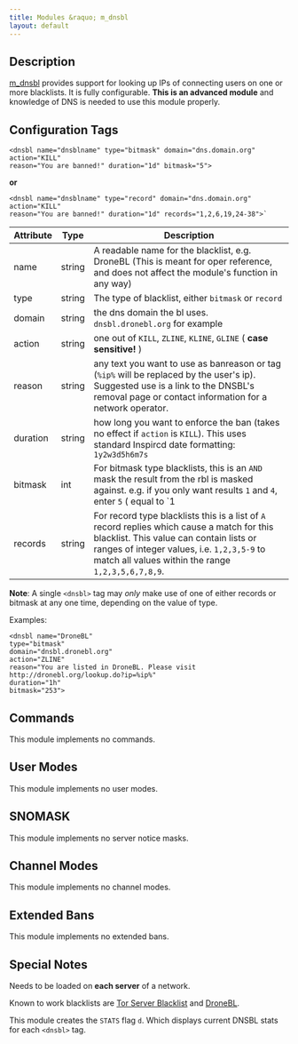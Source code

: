 ```yaml
---
title: Modules &raquo; m_dnsbl
layout: default
---
```


## Description

[m_dnsbl](dnsbl.md) provides support for looking up IPs of connecting users on one or more blacklists. It is 
fully configurable. **This is an advanced module** and knowledge of DNS is needed to use this module properly.

## Configuration Tags

    <dnsbl name="dnsblname" type="bitmask" domain="dns.domain.org" action="KILL" 
    reason="You are banned!" duration="1d" bitmask="5">

**or**

    <dnsbl name="dnsblname" type="record" domain="dns.domain.org" action="KILL" 
    reason="You are banned!" duration="1d" records="1,2,6,19,24-38">`

Attribute | Type | Description
--------- | ---- | -----------
name | string | A readable name for the blacklist, e.g. DroneBL (This is meant for oper reference, and does not affect the module's function in any way)
type | string | The type of blacklist, either `bitmask` or `record`
domain | string | the dns domain the bl uses. `dnsbl.dronebl.org` for example
action | string | one out of `KILL`, `ZLINE`, `KLINE`, `GLINE` ( **case sensitive!** )
reason | string | any text you want to use as banreason or tag (`%ip%` will be replaced by the user's ip). Suggested use is a link to the DNSBL's removal page or contact information for a network operator.
duration | string | how long you want to enforce the ban (takes no effect if `action` is `KILL`). This uses standard Inspircd date formatting: `1y2w3d5h6m7s`
bitmask | int | For bitmask type blacklists, this is an `AND` mask the result from the rbl is masked against. e.g. if you only want results `1` and `4`, enter `5` ( equal to `1 | 4`) here. Must be greater than `0` (use `255` for matching all [Class C](https://en.wikipedia.org/wiki/Classful_network) backlist results)
records | string | For record type blacklists this is a list of `A` record replies which cause a match for this blacklist. This value can contain lists or ranges of integer values, i.e. `1,2,3,5-9` to match all values within the range `1,2,3,5,6,7,8,9`.

**Note**: A single `<dnsbl>` tag may *only* make use of one of either records or bitmask at any one time, depending on the value of type.

Examples:

    <dnsbl name="DroneBL"
    type="bitmask"
    domain="dnsbl.dronebl.org" 
    action="ZLINE" 
    reason="You are listed in DroneBL. Please visit http://dronebl.org/lookup.do?ip=%ip%"
    duration="1h"
    bitmask="253">

## Commands

This module implements no commands.

## User Modes

This module implements no user modes.

## SNOMASK

This module implements no server notice masks.

## Channel Modes

This module implements no channel modes.

## Extended Bans

This module implements no extended bans.

## Special Notes

Needs to be loaded on **each server** of a network.

Known to work blacklists are [Tor Server Blacklist](http://www.sectoor.de/tor.php) and [DroneBL](http://dronebl.org/).

This module creates the `STATS` flag `d`. Which displays current DNSBL stats for each `<dnsbl>` tag.
